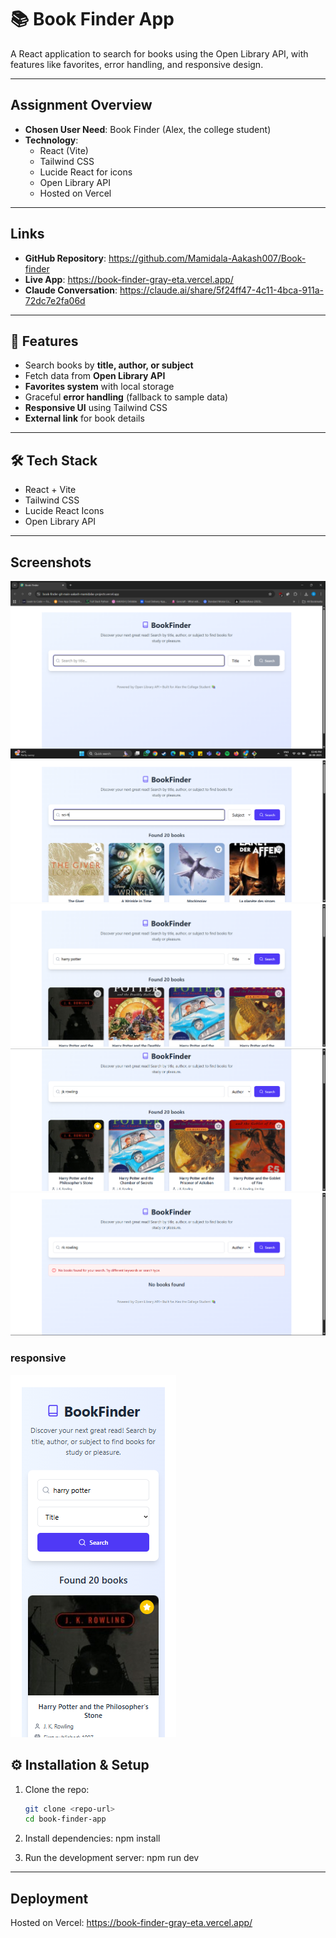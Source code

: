 # 📚 Book Finder App

A React application to search for books using the Open Library API, with features like favorites, error handling, and responsive design.

---

## Assignment Overview

- **Chosen User Need**: Book Finder (Alex, the college student)
- **Technology**:
  - React (Vite)
  - Tailwind CSS
  - Lucide React for icons
  - Open Library API
  - Hosted on Vercel

---

## Links

- **GitHub Repository**: https://github.com/Mamidala-Aakash007/Book-finder
- **Live App**: https://book-finder-gray-eta.vercel.app/
- **Claude Conversation**: https://claude.ai/share/5f24ff47-4c11-4bca-911a-72dc7e2fa06d

---

## 🚀 Features

- Search books by **title, author, or subject**
- Fetch data from **Open Library API**
- **Favorites system** with local storage
- Graceful **error handling** (fallback to sample data)
- **Responsive UI** using Tailwind CSS
- **External link** for book details

---

## 🛠 Tech Stack

- React + Vite
- Tailwind CSS
- Lucide React Icons
- Open Library API

---

## Screenshots

![homepage](public\homepage.png)
![Subject-category-search](public\Subject-category-search.png)
![Title-category-search](public\Title-category-search.png)
![Author-category-search](public\Author-category-search.png)
![No-Books-Found-page](public\No-Books-Found-page.png)

### responsive

![mobile-screen](public\mobile-screen.png)

## ⚙️ Installation & Setup

1. Clone the repo:

   ```bash
   git clone <repo-url>
   cd book-finder-app

   ```

2. Install dependencies:
   npm install

3. Run the development server:
   npm run dev

---

## Deployment

Hosted on Vercel: https://book-finder-gray-eta.vercel.app/
